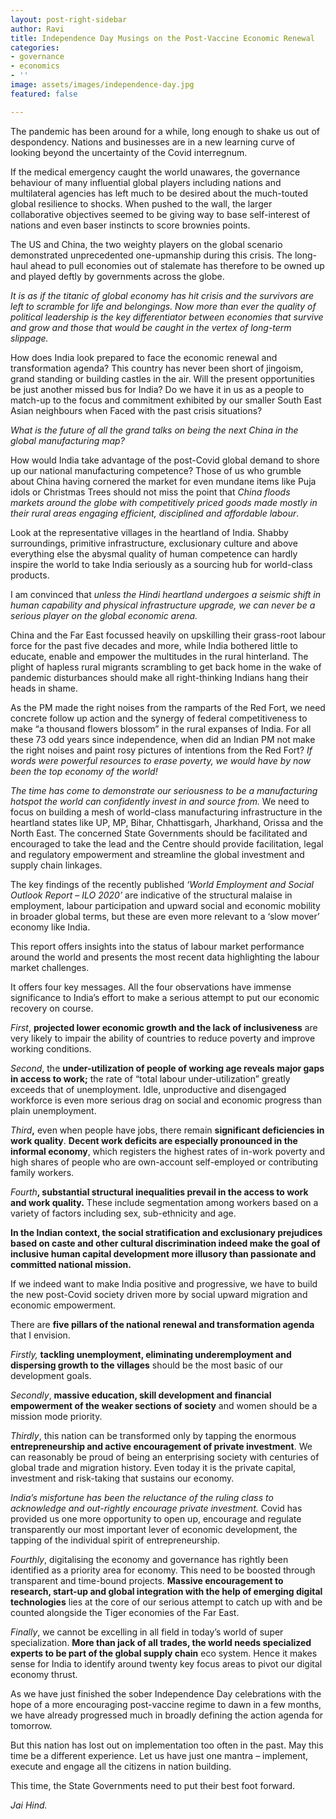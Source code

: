 ```yaml
---
layout: post-right-sidebar
author: Ravi
title: Independence Day Musings on the Post-Vaccine Economic Renewal
categories:
- governance
- economics
- ''
image: assets/images/independence-day.jpg
featured: false

---
```

The pandemic has been around for a while, long enough to shake us out of despondency. Nations and businesses are in a new learning curve of looking beyond the uncertainty of the Covid interregnum.

If the medical emergency caught the world unawares, the governance behaviour of many influential global players including nations and multilateral agencies has left much to be desired about the much-touted global resilience to shocks. When pushed to the wall, the larger collaborative objectives seemed to be giving way to base self-interest of nations and even baser instincts to score brownies points.

The US and China, the two weighty players on the global scenario demonstrated unprecedented one-upmanship during this crisis. The long-haul ahead to pull economies out of stalemate has therefore to be owned up and played deftly by governments across the globe. 

_It is as if the titanic of global economy has hit crisis and the survivors are left to scramble for life and belongings. Now more than ever the quality of political leadership is the key differentiator between economies that survive and grow and those that would be caught in the vertex of long-term slippage._

How does India look prepared to face the economic renewal and transformation agenda? This country has never been short of jingoism, grand standing or building castles in the air. Will the present opportunities be just another missed bus for India? Do we have it in us as a people to match-up to the focus and commitment exhibited by our smaller South East Asian neighbours when Faced with the past crisis situations?

_What is the future of all the grand talks on being the next China in the global manufacturing map?_

How would India take advantage of the post-Covid global demand to shore up our national manufacturing competence? Those of us who grumble about China having cornered the market for even mundane items like Puja idols or Christmas Trees should not miss the point that _China floods markets around the globe with competitively priced goods made mostly in their rural areas engaging efficient, disciplined and affordable labour_.

Look at the representative villages in the heartland of India. Shabby surroundings, primitive infrastructure, exclusionary culture and above everything else the abysmal quality of human competence can hardly inspire the world to take India seriously as a sourcing hub for world-class products.

I am convinced that _unless the Hindi heartland undergoes a seismic shift in human capability and physical infrastructure upgrade, we can never be a serious player on the global economic arena._

China and the Far East focussed heavily on upskilling their grass-root labour force for the past five decades and more, while India bothered little to educate, enable and empower the multitudes in the rural hinterland. The plight of hapless rural migrants scrambling to get back home in the wake of pandemic disturbances should make all right-thinking Indians hang their heads in shame. 

As the PM made the right noises from the ramparts of the Red Fort, we need concrete follow up action and the synergy of federal competitiveness to make “a thousand flowers blossom” in the rural expanses of India. For all these 73 odd years since independence, when did an Indian PM not make the right noises and paint rosy pictures of intentions from the Red Fort? _If words were powerful resources to erase poverty, we would have by now been the top economy of the world!_

_The time has come to demonstrate our seriousness to be a manufacturing hotspot the world can confidently invest in and source from._ We need to focus on building a mesh of world-class manufacturing infrastructure in the heartland states like UP, MP, Bihar, Chhattisgarh, Jharkhand, Orissa and the North East. The concerned State Governments should be facilitated and encouraged to take the lead and the Centre should provide facilitation, legal and regulatory empowerment and streamline the global investment and supply chain linkages.

The key findings of the recently published _‘World Employment and Social Outlook Report – ILO 2020’_ are indicative of the structural malaise in employment, labour participation and upward social and economic mobility in broader global terms, but these are even more relevant to a ‘slow mover’ economy like India.

This report offers insights into the status of labour market performance around the world and presents the most recent data highlighting the labour market challenges. 

It offers four key messages. All the four observations have immense significance to India’s effort to make a serious attempt to put our economic recovery on course.

_First_, **projected lower economic growth and the lack of inclusiveness** are very likely to impair the ability of countries to reduce poverty and improve working conditions.

_Second_, the **under-utilization of people of working age reveals major gaps in access to work;** the rate of “total labour under-utilization” greatly exceeds that of unemployment. Idle, unproductive and disengaged workforce is even more serious drag on social and economic progress than plain unemployment.

_Third_**,** even when people have jobs, there remain **significant deficiencies in work quality**. **Decent work deficits are especially pronounced in the informal economy**, which registers the highest rates of in-work poverty and high shares of people who are own-account self-employed or contributing family workers.

_Fourth_**, substantial structural inequalities prevail in the access to work and work quality.** These include segmentation among workers based on a variety of factors including sex, sub-ethnicity and age.

**In the Indian context, the social stratification and exclusionary prejudices based on caste and other cultural discrimination indeed make the goal of inclusive human capital development more illusory than passionate and committed national mission.**

If we indeed want to make India positive and progressive, we have to build the new post-Covid society driven more by social upward migration and economic empowerment. 

There are **five pillars of the national renewal and transformation agenda** that I envision.

_Firstly,_ **tackling unemployment, eliminating underemployment and dispersing growth to the villages** should be the most basic of our development goals.

_Secondly_, **massive education, skill development and financial empowerment of the weaker sections of society** and women should be a mission mode priority.

_Thirdly_, this nation can be transformed only by tapping the enormous **entrepreneurship and active encouragement of private investment**. We can reasonably be proud of being an enterprising society with centuries of global trade and migration history. Even today it is the private capital, investment and risk-taking that sustains our economy. 

_India’s misfortune has been the reluctance of the ruling class to acknowledge and out-rightly encourage private investment._ Covid has provided us one more opportunity to open up, encourage and regulate transparently our most important lever of economic development, the tapping of the individual spirit of entrepreneurship.

_Fourthly_, digitalising the economy and governance has rightly been identified as a priority area for economy. This need to be boosted through transparent and time-bound projects. **Massive encouragement to research, start-up and global integration with the help of emerging digital technologies** lies at the core of our serious attempt to catch up with and be counted alongside the Tiger economies of the Far East.

_Finally_, we cannot be excelling in all field in today’s world of super specialization. **More than jack of all trades, the world needs specialized experts to be part of the global supply chain** eco system. Hence it makes sense for India to identify around twenty key focus areas to pivot our digital economy thrust.

As we have just finished the sober Independence Day celebrations with the hope of a more encouraging post-vaccine regime to dawn in a few months, we have already progressed much in broadly defining the action agenda for tomorrow.

But this nation has lost out on implementation too often in the past. May this time be a different experience. Let us have just one mantra – implement, execute and engage all the citizens in nation building.

This time, the State Governments need to put their best foot forward.

_Jai Hind._